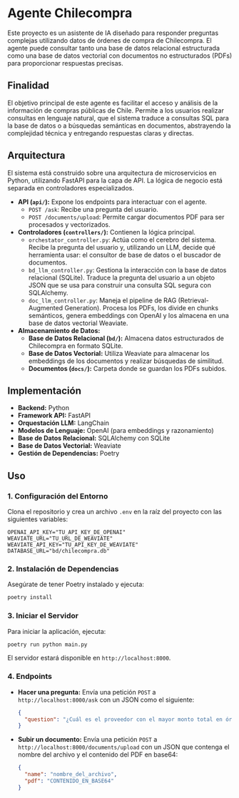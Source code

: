 # Agente Chilecompra

Este proyecto es un asistente de IA diseñado para responder preguntas complejas utilizando datos de órdenes de compra de Chilecompra. El agente puede consultar tanto una base de datos relacional estructurada como una base de datos vectorial con documentos no estructurados (PDFs) para proporcionar respuestas precisas.

## Finalidad

El objetivo principal de este agente es facilitar el acceso y análisis de la información de compras públicas de Chile. Permite a los usuarios realizar consultas en lenguaje natural, que el sistema traduce a consultas SQL para la base de datos o a búsquedas semánticas en documentos, abstrayendo la complejidad técnica y entregando respuestas claras y directas.

## Arquitectura

El sistema está construido sobre una arquitectura de microservicios en Python, utilizando FastAPI para la capa de API. La lógica de negocio está separada en controladores especializados.

-   **API (`api/`):** Expone los endpoints para interactuar con el agente.
    -   `POST /ask`: Recibe una pregunta del usuario.
    -   `POST /documents/upload`: Permite cargar documentos PDF para ser procesados y vectorizados.
-   **Controladores (`controllers/`):** Contienen la lógica principal.
    -   `orchestator_controller.py`: Actúa como el cerebro del sistema. Recibe la pregunta del usuario y, utilizando un LLM, decide qué herramienta usar: el consultor de base de datos o el buscador de documentos.
    -   `bd_llm_controller.py`: Gestiona la interacción con la base de datos relacional (SQLite). Traduce la pregunta del usuario a un objeto JSON que se usa para construir una consulta SQL segura con SQLAlchemy.
    -   `doc_llm_controller.py`: Maneja el pipeline de RAG (Retrieval-Augmented Generation). Procesa los PDFs, los divide en chunks semánticos, genera embeddings con OpenAI y los almacena en una base de datos vectorial Weaviate.
-   **Almacenamiento de Datos:**
    -   **Base de Datos Relacional (`bd/`):** Almacena datos estructurados de Chilecompra en formato SQLite.
    -   **Base de Datos Vectorial:** Utiliza Weaviate para almacenar los embeddings de los documentos y realizar búsquedas de similitud.
    -   **Documentos (`docs/`):** Carpeta donde se guardan los PDFs subidos.

## Implementación

-   **Backend:** Python
-   **Framework API:** FastAPI
-   **Orquestación LLM:** LangChain
-   **Modelos de Lenguaje:** OpenAI (para embeddings y razonamiento)
-   **Base de Datos Relacional:** SQLAlchemy con SQLite
-   **Base de Datos Vectorial:** Weaviate
-   **Gestión de Dependencias:** Poetry

## Uso

### 1. Configuración del Entorno

Clona el repositorio y crea un archivo `.env` en la raíz del proyecto con las siguientes variables:

```
OPENAI_API_KEY="TU_API_KEY_DE_OPENAI"
WEAVIATE_URL="TU_URL_DE_WEAVIATE"
WEAVIATE_API_KEY="TU_API_KEY_DE_WEAVIATE"
DATABASE_URL="bd/chilecompra.db"
```

### 2. Instalación de Dependencias

Asegúrate de tener Poetry instalado y ejecuta:

```bash
poetry install
```

### 3. Iniciar el Servidor

Para iniciar la aplicación, ejecuta:

```bash
poetry run python main.py
```

El servidor estará disponible en `http://localhost:8000`.

### 4. Endpoints

-   **Hacer una pregunta:**
    Envía una petición `POST` a `http://localhost:8000/ask` con un JSON como el siguiente:
    ```json
    {
      "question": "¿Cuál es el proveedor con el mayor monto total en órdenes de compra?"
    }
    ```

-   **Subir un documento:**
    Envía una petición `POST` a `http://localhost:8000/documents/upload` con un JSON que contenga el nombre del archivo y el contenido del PDF en base64:
    ```json
    {
      "name": "nombre_del_archivo",
      "pdf": "CONTENIDO_EN_BASE64"
    }
    ```
